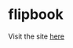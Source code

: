 # flipbook
<p>Visit the site <a href ="https://sarthakg043.github.io/flipbook" target="_blank">here</a></p>
